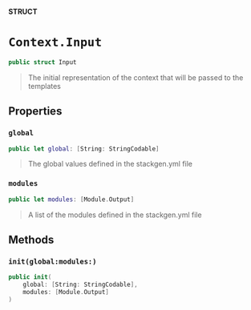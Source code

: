 **STRUCT**

# `Context.Input`

```swift
public struct Input
```

> The initial representation of the context that will be passed to the templates

## Properties
### `global`

```swift
public let global: [String: StringCodable]
```

> The global values defined in the stackgen.yml file

### `modules`

```swift
public let modules: [Module.Output]
```

> A list of the modules defined in the stackgen.yml file

## Methods
### `init(global:modules:)`

```swift
public init(
    global: [String: StringCodable],
    modules: [Module.Output]
)
```
